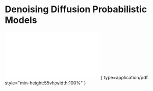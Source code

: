 # Denoising Diffusion Probabilistic Models

![Alt text](<../artifacts/4_DDPM.pdf>){ type=application/pdf style="min-height:55vh;width:100%" }